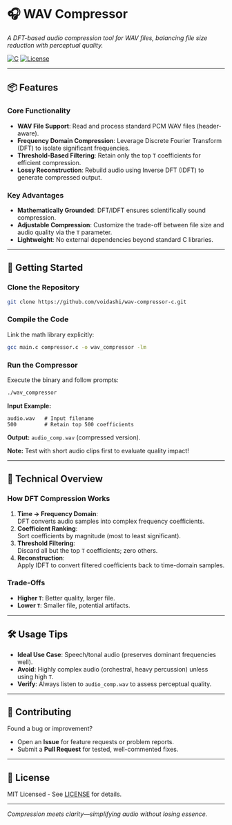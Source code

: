 # 🎧 WAV Compressor  

*A DFT-based audio compression tool for WAV files, balancing file size reduction with perceptual quality.*  

[![C](https://img.shields.io/badge/Language-C-informational?style=flat&logo=c&logoColor=white)](https://en.wikipedia.org/wiki/C_(programming_language))  
[![License](https://img.shields.io/badge/License-MIT-green?style=flat)](LICENSE)  

---

## 📦 Features  

### **Core Functionality**  
- **WAV File Support**: Read and process standard PCM WAV files (header-aware).  
- **Frequency Domain Compression**: Leverage Discrete Fourier Transform (DFT) to isolate significant frequencies.  
- **Threshold-Based Filtering**: Retain only the top `T` coefficients for efficient compression.  
- **Lossy Reconstruction**: Rebuild audio using Inverse DFT (IDFT) to generate compressed output.  

### **Key Advantages**  
- **Mathematically Grounded**: DFT/IDFT ensures scientifically sound compression.  
- **Adjustable Compression**: Customize the trade-off between file size and audio quality via the `T` parameter.  
- **Lightweight**: No external dependencies beyond standard C libraries.  

---

## 🚀 Getting Started  

### **Clone the Repository**  
```bash  
git clone https://github.com/voidashi/wav-compressor-c.git  
```  

### **Compile the Code**  
Link the math library explicitly:  
```bash  
gcc main.c compressor.c -o wav_compressor -lm  
```  

### **Run the Compressor**  
Execute the binary and follow prompts:  
```bash  
./wav_compressor  
```  
**Input Example:**  
```  
audio.wav   # Input filename  
500         # Retain top 500 coefficients  
```  
**Output:** `audio_comp.wav` (compressed version).  

**Note:** Test with short audio clips first to evaluate quality impact!  

---

## 🧠 Technical Overview  

### **How DFT Compression Works**  
1. **Time → Frequency Domain**:  
   DFT converts audio samples into complex frequency coefficients.  
2. **Coefficient Ranking**:  
   Sort coefficients by magnitude (most to least significant).  
3. **Threshold Filtering**:  
   Discard all but the top `T` coefficients; zero others.  
4. **Reconstruction**:  
   Apply IDFT to convert filtered coefficients back to time-domain samples.  

### **Trade-Offs**  
- **Higher `T`**: Better quality, larger file.  
- **Lower `T`**: Smaller file, potential artifacts.  

---

## 🛠️ Usage Tips  
- **Ideal Use Case**: Speech/tonal audio (preserves dominant frequencies well).  
- **Avoid**: Highly complex audio (orchestral, heavy percussion) unless using high `T`.  
- **Verify**: Always listen to `audio_comp.wav` to assess perceptual quality.  

---

## 🤝 Contributing  
Found a bug or improvement?  
- Open an **Issue** for feature requests or problem reports.  
- Submit a **Pull Request** for tested, well-commented fixes.  

---

## 📄 License  
MIT Licensed - See [LICENSE](LICENSE) for details.  

---  

*Compression meets clarity—simplifying audio without losing essence.*

